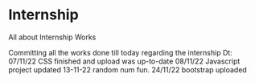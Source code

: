 # Internship
All about Internship Works

Committing all the works done till today regarding the internship Dt: 07/11/22
CSS finished and upload was up-to-date 08/11/22
Javascript project updated 13-11-22
random num fun.
24/11/22 bootstrap uploaded
